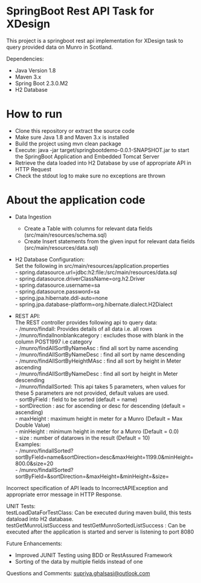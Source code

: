 <h1 class="code-line" data-line-start=0 data-line-end=1 ><a id="SpringBoot_Rest_API_Task_for_XDesign_0"></a>SpringBoot Rest API Task for XDesign</h1>
<p class="has-line-data" data-line-start="2" data-line-end="3">This project is a springboot rest api implementation for XDesign task to query provided data on Munro in Scotland.</p>
<p class="has-line-data" data-line-start="4" data-line-end="5">Dependencies:</p>
<ul>
<li class="has-line-data" data-line-start="5" data-line-end="6">Java Version 1.8</li>
<li class="has-line-data" data-line-start="6" data-line-end="7">Maven 3.x</li>
<li class="has-line-data" data-line-start="7" data-line-end="8">Spring Boot 2.3.0.M2</li>
<li class="has-line-data" data-line-start="8" data-line-end="10">H2 Database</li>
</ul>
<h1 class="code-line" data-line-start=10 data-line-end=11 ><a id="How_to_run_10"></a>How to run</h1>
<ul>
<li class="has-line-data" data-line-start="11" data-line-end="12">Clone this repository or extract the source code</li>
<li class="has-line-data" data-line-start="12" data-line-end="13">Make sure Java 1.8 and Maven 3.x is installed</li>
<li class="has-line-data" data-line-start="13" data-line-end="14">Build the project using mvn clean package</li>
<li class="has-line-data" data-line-start="14" data-line-end="15">Execute: java -jar target/springbootdemo-0.0.1-SNAPSHOT.jar to start the SpringBoot Application and Embedded Tomcat Server</li>
<li class="has-line-data" data-line-start="15" data-line-end="16">Retrieve the data loaded into H2 Database by use of appropriate API in HTTP Request</li>
<li class="has-line-data" data-line-start="16" data-line-end="18">Check the stdout log to make sure no exceptions are thrown</li>
</ul>
<h1 class="code-line" data-line-start=18 data-line-end=19 ><a id="About_the_application_code_18"></a>About the application code</h1>
<ul>
<li class="has-line-data" data-line-start="19" data-line-end="22">
<p class="has-line-data" data-line-start="19" data-line-end="20">Data Ingestion</p>
<ul>
<li class="has-line-data" data-line-start="20" data-line-end="21">Create a Table with columns for relevant data fields (src/main/resources/schema.sql)</li>
<li class="has-line-data" data-line-start="21" data-line-end="22">Create Insert statements from the given input for relevant data fields (src/main/resources/data.sql)</li>
</ul>
</li>
<li class="has-line-data" data-line-start="22" data-line-end="31">
<p class="has-line-data" data-line-start="22" data-line-end="30">H2 Database Configuration:<br>
Set the following in src/main/resources/application.properties<br>
- spring.datasource.url=jdbc:h2:file:/src/main/resources/data.sql<br>
- spring.datasource.driverClassName=org.h2.Driver<br>
- spring.datasource.username=sa<br>
- spring.datasource.password=sa<br>
- spring.jpa.hibernate.ddl-auto=none<br>
- spring.jpa.database-platform=org.hibernate.dialect.H2Dialect</p>
</li>
<li class="has-line-data" data-line-start="31" data-line-end="49">
<p class="has-line-data" data-line-start="31" data-line-end="48">REST API:<br>
The REST controller provides following api to query data:<br>
- /munro/findall: Provides details of all data i.e. all rows<br>
- /munro/findallnonblankcategory : excludes those with blank in the column POST1997 i.e category<br>
- /munro/findAllSortByNameAsc : find all sort by name ascending<br>
- /munro/findAllSortByNameDesc : find all sort by name descending<br>
- /munro/findAllSortByHeightMAsc : find all sort by height in Meter ascending<br>
- /munro/findAllSortByNameDesc : find all sort by height in Meter descending<br>
- /munro/findallSorted: This api takes 5 parameters, when values for these 5 parameters are not provided, default values are used.<br>
- sortByField : field to be sorted (default = name)<br>
- sortDirection : asc for ascending or desc for descending (default = ascending)<br>
- maxHeight : maximum height in meter for a Munro (Default = Max Double Value)<br>
- minHeight : minimum height in meter for a Munro (Default = 0.0)<br>
- size : number of datarows in the result (Default = 10)<br>
Examples:<br>
- /munro/findallSorted?sortByField=name&amp;sortDirection=desc&amp;maxHeight=1199.0&amp;minHeight=800.0&amp;size=20<br>
- /munro/findallSorted?sortByField=&amp;sortDirection=&amp;maxHeight=&amp;minHeight=&amp;size=</p>
</li>
</ul>
<p class="has-line-data" data-line-start="49" data-line-end="50">Incorrect specification of API leads to IncorrectAPIException and appropriate error message in HTTP Response.</p>
<p class="has-line-data" data-line-start="51" data-line-end="54">UNIT Tests:<br>
testLoadDataForTestClass: Can be executed during maven build, this tests dataload into H2 database.<br>
testGetMunroListSuccess and testGetMunroSortedListSuccess : Can be executed after the application is started and server is listening to port 8080</p>
<p class="has-line-data" data-line-start="55" data-line-end="56">Future Enhancements:</p>
<ul>
<li class="has-line-data" data-line-start="56" data-line-end="57">Improved JUNIT Testing using BDD or RestAssured Framework</li>
<li class="has-line-data" data-line-start="57" data-line-end="59">Sorting of the data by multiple fields instead of one</li>
</ul>
<p class="has-line-data" data-line-start="59" data-line-end="60">Questions and Comments: <a href="mailto:supriya.ghalsasi@outlook.com">supriya.ghalsasi@outlook.com</a></p>